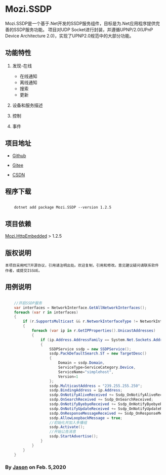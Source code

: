 ﻿# Mozi.SSDP

Mozi.SSDP是一个基于.Net开发的SSDP服务组件，目标是为.Net应用程序提供完善的SSDP服务功能。 项目对UDP Socket进行封装，并遵循UPNP/2.0(UPnP Device Architecture 2.0)，实现了UPNP2.0规范中的大部分功能。

## 功能特性

1. 发现-在线
	- 在线通知
	- 离线通知
	- 搜索
	- 更新

3. 设备和服务描述

3. 控制

4. 事件

## 项目地址

- [Github][github]

- [Gitee][gitee]

- [CSDN][codechina]

## 程序下载

~~~shell

	dotnet add package Mozi.SSDP --version 1.2.5

~~~
## 项目依赖  

[Mozi.HttpEmbedded][httpembedded] > 1.2.5

## 版权说明
	本项目采用MIT开源协议，引用请注明出处。欢迎复制，引用和修改。意见建议疑问请联系软件作者，或提交ISSUE。

## 用例说明

~~~csharp

    //开启SSDP服务
    var interfaces = NetworkInterface.GetAllNetworkInterfaces();
    foreach (var r in interfaces)
    {
        if (r.SupportsMulticast && r.NetworkInterfaceType != NetworkInterfaceType.Loopback)
        {
            foreach (var ip in r.GetIPProperties().UnicastAddresses)
            {
                if (ip.Address.AddressFamily == System.Net.Sockets.AddressFamily.InterNetwork)
                {
                    SSDPService ssdp = new SSDPService();
                    ssdp.PackDefaultSearch.ST = new TargetDesc()
                    {
                        Domain = ssdp.Domain,
                        ServiceType=ServiceCategory.Device,
                        ServiceName="simplehost",
                        Version=1
                    };
                    ssdp.MulticastAddress = "239.255.255.250";
                    ssdp.BindingAddress = ip.Address;
                    ssdp.OnNotifyAliveReceived += Ssdp_OnNotifyAliveReceived;
                    ssdp.OnSearchReceived += Ssdp_OnSearchReceived;
                    ssdp.OnNotifyByebyeReceived += Ssdp_OnNotifyByebyeReceived;
                    ssdp.OnNotifyUpdateReceived += Ssdp_OnNotifyUpdateReceived;
                    ssdp.OnResponseMessageReceived += Ssdp_OnResponseMessageReceived;
                    ssdp.AllowLoopbackMessage = true;
                    //初始化并加入多播组
                    ssdp.Activate();
                    //开始公告消息
                    ssdp.StartAdvertise();
                }
            }
        }
    }

~~~
### By [Jason][1] on Feb. 5,2020

[1]:mailto:brotherqian@163.com
[gitee]:https://gitee.com/myui_admin/mozi.git
[github]:https://github.com/MoziCoder/Mozi.HttpEmbedded.git
[codechina]:https://codechina.csdn.net/mozi/mozi.httpembedded.git
[httpembedded]:https://gitee.com/myui_admin/mozi.git